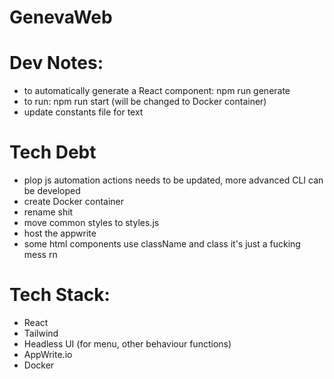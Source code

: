 # GenevaWeb



# Dev Notes: 
- to automatically generate a React component: npm run generate 
- to run: npm run start (will be changed to Docker container) 
- update constants file for text 


# Tech Debt 
- plop js automation actions needs to be updated, more advanced CLI can be developed 
- create Docker container 
- rename shit 
- move common styles to styles.js 
- host the appwrite 
- some html components use className and class
it's just a fucking mess rn 


# Tech Stack: 
- React 
- Tailwind  
- Headless UI (for menu, other behaviour functions) 
- AppWrite.io 
- Docker 

